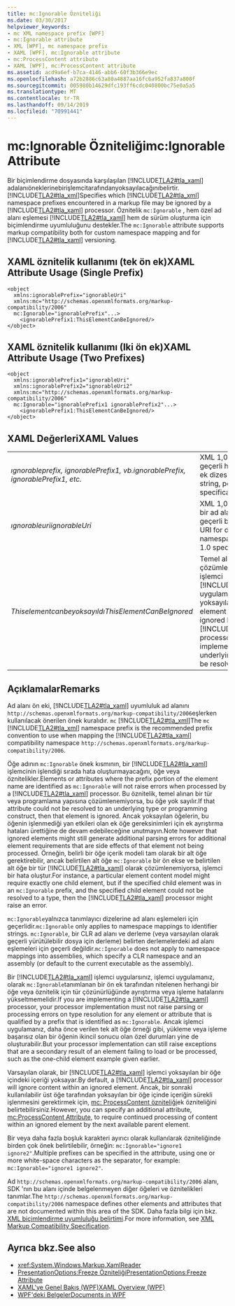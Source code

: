 ```yaml
---
title: mc:Ignorable Özniteliği
ms.date: 03/30/2017
helpviewer_keywords:
- mc XML namespace prefix [WPF]
- mc:Ignorable attribute
- XML [WPF], mc namespace prefix
- XAML [WPF], mc:Ignorable attribute
- mc:ProcessContent attribute
- XAML [WPF], mc:ProcessContent attribute
ms.assetid: acd9a6ef-b7ca-4146-abb6-60f3b366e9ec
ms.openlocfilehash: a72b2886c63a80a4887aa16fc6a952fa837a800f
ms.sourcegitcommit: 005980b14629dfc193ff6cdc040800bc75e0a5a5
ms.translationtype: MT
ms.contentlocale: tr-TR
ms.lasthandoff: 09/14/2019
ms.locfileid: "70991441"
---
```

# <a name="mcignorable-attribute"></a><span data-ttu-id="7e4e4-102">mc:Ignorable Özniteliği</span><span class="sxs-lookup"><span data-stu-id="7e4e4-102">mc:Ignorable Attribute</span></span>
<span data-ttu-id="7e4e4-103">Bir biçimlendirme dosyasında karşılaşılan [!INCLUDE[TLA2#tla_xaml](../../../../includes/tla2sharptla-xaml-md.md)] adalanıöneklerinebirişlemcitarafındanyoksayılacağınıbelirtir.[!INCLUDE[TLA2#tla_xml](../../../../includes/tla2sharptla-xml-md.md)]</span><span class="sxs-lookup"><span data-stu-id="7e4e4-103">Specifies which [!INCLUDE[TLA2#tla_xml](../../../../includes/tla2sharptla-xml-md.md)] namespace prefixes encountered in a markup file may be ignored by a [!INCLUDE[TLA2#tla_xaml](../../../../includes/tla2sharptla-xaml-md.md)] processor.</span></span> <span data-ttu-id="7e4e4-104">Öznitelik `mc:Ignorable` , hem özel ad alanı eşlemesi [!INCLUDE[TLA2#tla_xaml](../../../../includes/tla2sharptla-xaml-md.md)] hem de sürüm oluşturma için biçimlendirme uyumluluğunu destekler.</span><span class="sxs-lookup"><span data-stu-id="7e4e4-104">The `mc:Ignorable` attribute supports markup compatibility both for custom namespace mapping and for [!INCLUDE[TLA2#tla_xaml](../../../../includes/tla2sharptla-xaml-md.md)] versioning.</span></span>  
  
## <a name="xaml-attribute-usage-single-prefix"></a><span data-ttu-id="7e4e4-105">XAML öznitelik kullanımı (tek ön ek)</span><span class="sxs-lookup"><span data-stu-id="7e4e4-105">XAML Attribute Usage (Single Prefix)</span></span>  
  
```xaml  
<object  
  xmlns:ignorablePrefix="ignorableUri"  
  xmlns:mc="http://schemas.openxmlformats.org/markup-compatibility/2006"  
  mc:Ignorable="ignorablePrefix"...>  
    <ignorablePrefix1:ThisElementCanBeIgnored/>  
</object>  
```  
  
## <a name="xaml-attribute-usage-two-prefixes"></a><span data-ttu-id="7e4e4-106">XAML öznitelik kullanımı (Iki ön ek)</span><span class="sxs-lookup"><span data-stu-id="7e4e4-106">XAML Attribute Usage (Two Prefixes)</span></span>  
  
```xaml  
<object  
  xmlns:ignorablePrefix1="ignorableUri"  
  xmlns:ignorablePrefix2="ignorableUri2"  
  xmlns:mc="http://schemas.openxmlformats.org/markup-compatibility/2006"  
  mc:Ignorable="ignorablePrefix1 ignorablePrefix2"...>  
    <ignorablePrefix1:ThisElementCanBeIgnored/>  
</object>  
```  
  
## <a name="xaml-values"></a><span data-ttu-id="7e4e4-107">XAML Değerleri</span><span class="sxs-lookup"><span data-stu-id="7e4e4-107">XAML Values</span></span>  
  
|||  
|-|-|  
|<span data-ttu-id="7e4e4-108">*ıgnorableprefix, ignorablePrefix1, vb.*</span><span class="sxs-lookup"><span data-stu-id="7e4e4-108">*ignorablePrefix, ignorablePrefix1, etc.*</span></span>|<span data-ttu-id="7e4e4-109">XML 1,0 belirtimine göre geçerli herhangi bir ön ek dizesi.</span><span class="sxs-lookup"><span data-stu-id="7e4e4-109">Any valid prefix string, per the XML 1.0 specification.</span></span>|  
|<span data-ttu-id="7e4e4-110">*ıgnorableuri*</span><span class="sxs-lookup"><span data-stu-id="7e4e4-110">*ignorableUri*</span></span>|<span data-ttu-id="7e4e4-111">XML 1,0 belirtimine göre bir ad alanı atamak için geçerli bir URI.</span><span class="sxs-lookup"><span data-stu-id="7e4e4-111">Any valid URI for designating a namespace, per the XML 1.0 specification.</span></span>|  
|<span data-ttu-id="7e4e4-112">*Thiselementcanbeyoksayıldı*</span><span class="sxs-lookup"><span data-stu-id="7e4e4-112">*ThisElementCanBeIgnored*</span></span>|<span data-ttu-id="7e4e4-113">Temel alınan tür çözümlenemiyorsa, işlemci [!INCLUDE[TLA#tla_xaml](../../../../includes/tlasharptla-xaml-md.md)] uygulamaları tarafından yoksayılabilir bir öğe.</span><span class="sxs-lookup"><span data-stu-id="7e4e4-113">An element that can be ignored by [!INCLUDE[TLA#tla_xaml](../../../../includes/tlasharptla-xaml-md.md)] processor implementations, if the underlying type cannot be resolved.</span></span>|  
  
## <a name="remarks"></a><span data-ttu-id="7e4e4-114">Açıklamalar</span><span class="sxs-lookup"><span data-stu-id="7e4e4-114">Remarks</span></span>  
 <span data-ttu-id="7e4e4-115">Ad alanı ön eki, [!INCLUDE[TLA2#tla_xaml](../../../../includes/tla2sharptla-xaml-md.md)] uyumluluk ad alanını `http://schemas.openxmlformats.org/markup-compatibility/2006`eşlerken kullanılacak önerilen önek kuralıdır. `mc` [!INCLUDE[TLA2#tla_xml](../../../../includes/tla2sharptla-xml-md.md)]</span><span class="sxs-lookup"><span data-stu-id="7e4e4-115">The `mc` [!INCLUDE[TLA2#tla_xml](../../../../includes/tla2sharptla-xml-md.md)] namespace prefix is the recommended prefix convention to use when mapping the [!INCLUDE[TLA2#tla_xaml](../../../../includes/tla2sharptla-xaml-md.md)] compatibility namespace `http://schemas.openxmlformats.org/markup-compatibility/2006`.</span></span>  
  
 <span data-ttu-id="7e4e4-116">Öğe adının `mc:Ignorable` önek kısmının, bir [!INCLUDE[TLA2#tla_xaml](../../../../includes/tla2sharptla-xaml-md.md)] işlemcinin işlendiği sırada hata oluşturmayacağını, öğe veya öznitelikler.</span><span class="sxs-lookup"><span data-stu-id="7e4e4-116">Elements or attributes where the prefix portion of the element name are identified as `mc:Ignorable` will not raise errors when processed by a [!INCLUDE[TLA2#tla_xaml](../../../../includes/tla2sharptla-xaml-md.md)] processor.</span></span> <span data-ttu-id="7e4e4-117">Bu öznitelik, temel alınan bir tür veya programlama yapısına çözümlenemiyorsa, bu öğe yok sayılır.</span><span class="sxs-lookup"><span data-stu-id="7e4e4-117">If that attribute could not be resolved to an underlying type or programming construct, then that element is ignored.</span></span> <span data-ttu-id="7e4e4-118">Ancak yoksayılan öğelerin, bu öğenin işlenmediği yan etkileri olan ek öğe gereksinimleri için ek ayrıştırma hataları ürettiğine de devam edebileceğine unutmayın.</span><span class="sxs-lookup"><span data-stu-id="7e4e4-118">Note however that ignored elements might still generate additional parsing errors for additional element requirements that are side effects of that element not being processed.</span></span> <span data-ttu-id="7e4e4-119">Örneğin, belirli bir öğe içerik modeli tam olarak bir alt öğe gerektirebilir, ancak belirtilen alt öğe `mc:Ignorable` bir ön ekse ve belirtilen alt öğe bir tür [!INCLUDE[TLA2#tla_xaml](../../../../includes/tla2sharptla-xaml-md.md)] olarak çözümlenemiyorsa, işlemci bir hata oluştur.</span><span class="sxs-lookup"><span data-stu-id="7e4e4-119">For instance, a particular element content model might require exactly one child element, but if the specified child element was in an `mc:Ignorable` prefix, and the specified child element could not be resolved to a type, then the [!INCLUDE[TLA2#tla_xaml](../../../../includes/tla2sharptla-xaml-md.md)] processor might raise an error.</span></span>  
  
 <span data-ttu-id="7e4e4-120">`mc:Ignorable`yalnızca tanımlayıcı dizelerine ad alanı eşlemeleri için geçerlidir.</span><span class="sxs-lookup"><span data-stu-id="7e4e4-120">`mc:Ignorable` only applies to namespace mappings to identifier strings.</span></span> <span data-ttu-id="7e4e4-121">`mc:Ignorable`, bir CLR ad alanı ve derleme (veya varsayılan olarak geçerli yürütülebilir dosya için derleme) belirten derlemelerdeki ad alanı eşlemeleri için geçerli değildir.</span><span class="sxs-lookup"><span data-stu-id="7e4e4-121">`mc:Ignorable` does not apply to namespace mappings into assemblies, which specify a CLR namespace and an assembly (or default to the current executable as the assembly).</span></span>  
  
 <span data-ttu-id="7e4e4-122">Bir [!INCLUDE[TLA2#tla_xaml](../../../../includes/tla2sharptla-xaml-md.md)] işlemci uygularsınız, işlemci uygulamanız, olarak `mc:Ignorable`tanımlanan bir ön ek tarafından nitelenen herhangi bir öğe veya öznitelik için tür çözünürlüğünde ayrıştırma veya işleme hatalarını yükseltmemelidir.</span><span class="sxs-lookup"><span data-stu-id="7e4e4-122">If you are implementing a [!INCLUDE[TLA2#tla_xaml](../../../../includes/tla2sharptla-xaml-md.md)] processor, your processor implementation must not raise parsing or processing errors on type resolution for any element or attribute that is qualified by a prefix that is identified as `mc:Ignorable`.</span></span> <span data-ttu-id="7e4e4-123">Ancak işlemci uygulamanız, daha önce verilen tek alt öğe örneği gibi, yükleme veya işleme başarısız olan bir öğenin ikincil sonucu olan özel durumları yine de oluşturabilir.</span><span class="sxs-lookup"><span data-stu-id="7e4e4-123">But your processor implementation can still raise exceptions that are a secondary result of an element failing to load or be processed, such as the one-child element example given earlier.</span></span>  
  
 <span data-ttu-id="7e4e4-124">Varsayılan olarak, bir [!INCLUDE[TLA2#tla_xaml](../../../../includes/tla2sharptla-xaml-md.md)] işlemci yoksayılan bir öğe içindeki içeriği yoksayar.</span><span class="sxs-lookup"><span data-stu-id="7e4e4-124">By default, a [!INCLUDE[TLA2#tla_xaml](../../../../includes/tla2sharptla-xaml-md.md)] processor will ignore content within an ignored element.</span></span> <span data-ttu-id="7e4e4-125">Ancak, bir sonraki kullanılabilir üst öğe tarafından yoksayılan bir öğe içinde içeriğin sürekli işlenmesini gerektirmek için, [mc: ProcessContent özniteliği](mc-processcontent-attribute.md)ek özniteliğini belirtebilirsiniz.</span><span class="sxs-lookup"><span data-stu-id="7e4e4-125">However, you can specify an additional attribute, [mc:ProcessContent Attribute](mc-processcontent-attribute.md), to require continued processing of content within an ignored element by the next available parent element.</span></span>  
  
 <span data-ttu-id="7e4e4-126">Bir veya daha fazla boşluk karakteri ayırıcı olarak kullanılarak özniteliğinde birden çok önek belirtilebilir, örneğin: `mc:Ignorable="ignore1 ignore2"`.</span><span class="sxs-lookup"><span data-stu-id="7e4e4-126">Multiple prefixes can be specified in the attribute, using one or more white-space characters as the separator, for example: `mc:Ignorable="ignore1 ignore2"`.</span></span>  

 <span data-ttu-id="7e4e4-127">Ad `http://schemas.openxmlformats.org/markup-compatibility/2006` alanı, SDK 'nın bu alanı içinde belgelenmeyen diğer öğeleri ve öznitelikleri tanımlar.</span><span class="sxs-lookup"><span data-stu-id="7e4e4-127">The `http://schemas.openxmlformats.org/markup-compatibility/2006` namespace defines other elements and attributes that are not documented within this area of the SDK.</span></span> <span data-ttu-id="7e4e4-128">Daha fazla bilgi için bkz. [XML biçimlendirme uyumluluğu belirtimi](/office/open-xml/introduction-to-markup-compatibility#markup-compatibility-in-the-open-xml-file-formats-specification).</span><span class="sxs-lookup"><span data-stu-id="7e4e4-128">For more information, see [XML Markup Compatibility Specification](/office/open-xml/introduction-to-markup-compatibility#markup-compatibility-in-the-open-xml-file-formats-specification).</span></span>  
  
## <a name="see-also"></a><span data-ttu-id="7e4e4-129">Ayrıca bkz.</span><span class="sxs-lookup"><span data-stu-id="7e4e4-129">See also</span></span>

- <xref:System.Windows.Markup.XamlReader>
- [<span data-ttu-id="7e4e4-130">PresentationOptions:Freeze Özniteliği</span><span class="sxs-lookup"><span data-stu-id="7e4e4-130">PresentationOptions:Freeze Attribute</span></span>](presentationoptions-freeze-attribute.md)
- [<span data-ttu-id="7e4e4-131">XAML'ye Genel Bakış (WPF)</span><span class="sxs-lookup"><span data-stu-id="7e4e4-131">XAML Overview (WPF)</span></span>](xaml-overview-wpf.md)
- [<span data-ttu-id="7e4e4-132">WPF'deki Belgeler</span><span class="sxs-lookup"><span data-stu-id="7e4e4-132">Documents in WPF</span></span>](documents-in-wpf.md)
